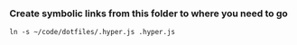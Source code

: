 ### Create symbolic links from this folder to where you need to go

```
ln -s ~/code/dotfiles/.hyper.js .hyper.js
```
